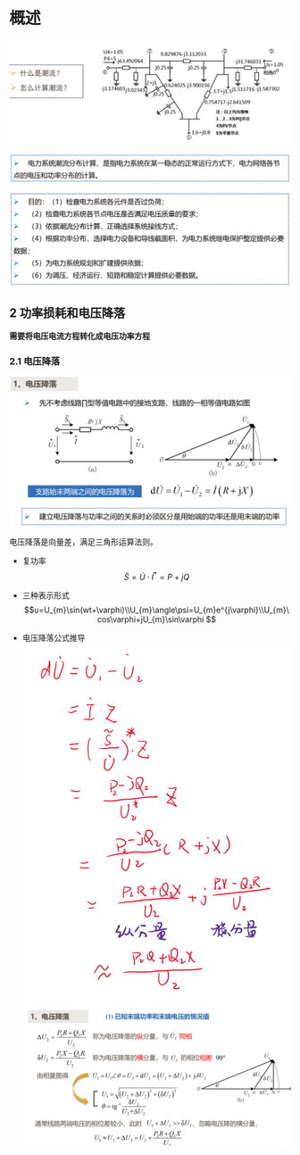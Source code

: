 # 概述

![alt text](image.png)

![alt text](image-1.png)

## 2 功率损耗和电压降落

**需要将电压电流方程转化成电压功率方程**

### 2.1 电压降落

![alt text](image-2.png)

电压降落是向量差，满足三角形运算法则。


- 复功率
    $$\tilde{S}=\dot{U}\cdot\dot{I}^{*}=P+jQ$$


- 三种表示形式
  $$u=U_{m}\sin(wt+\varphi)\\U_{m}\angle\psi=U_{m}e^{j\varphi}\\U_{m}\cos\varphi+jU_{m}\sin\varphi $$
- 电压降落公式推导
    ![alt text](image-3.png)
    ![alt text](image-4.png)

